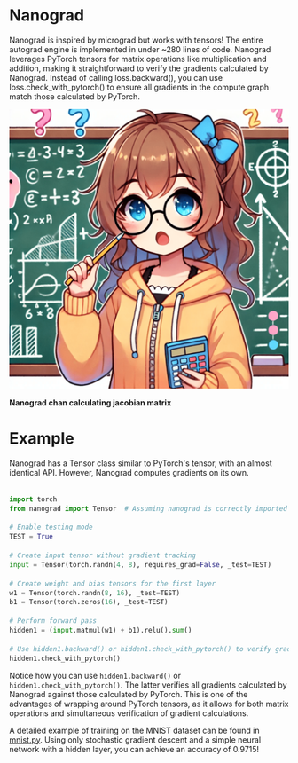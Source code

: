 # Nanograd

Nanograd is inspired by micrograd but works with tensors! The entire autograd engine is implemented in under ~280 lines of code. Nanograd leverages PyTorch tensors for matrix operations like multiplication and addition, making it straightforward to verify the gradients calculated by Nanograd. Instead of calling loss.backward(), you can use loss.check_with_pytorch() to ensure all gradients in the compute graph match those calculated by PyTorch.

![Nanograd-chan](./nanograd-chan.png)

__**Nanograd chan calculating jacobian matrix**__

# Example

Nanograd has a Tensor class similar to PyTorch's tensor, with an almost identical API. However, Nanograd computes gradients on its own.

```python

import torch
from nanograd import Tensor  # Assuming nanograd is correctly imported

# Enable testing mode
TEST = True

# Create input tensor without gradient tracking
input = Tensor(torch.randn(4, 8), requires_grad=False, _test=TEST)

# Create weight and bias tensors for the first layer
w1 = Tensor(torch.randn(8, 16), _test=TEST)
b1 = Tensor(torch.zeros(16), _test=TEST)

# Perform forward pass
hidden1 = (input.matmul(w1) + b1).relu().sum()

# Use hidden1.backward() or hidden1.check_with_pytorch() to verify gradients
hidden1.check_with_pytorch()

```

Notice how you can use `hidden1.backward()` or `hidden1.check_with_pytorch()`. The latter verifies all gradients calculated by Nanograd against those calculated by PyTorch. This is one of the advantages of wrapping around PyTorch tensors, as it allows for both matrix operations and simultaneous verification of gradient calculations.

A detailed example of training on the MNIST dataset can be found in [mnist.py](./examples/mnist.py). Using only stochastic gradient descent and a simple neural network with a hidden layer, you can achieve an accuracy of 0.9715!
